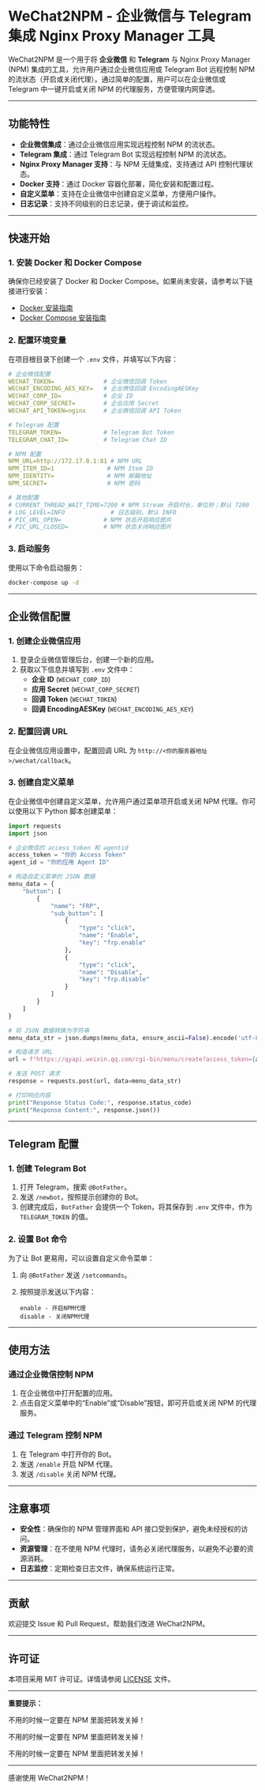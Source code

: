 # WeChat2NPM - 企业微信与 Telegram 集成 Nginx Proxy Manager 工具

WeChat2NPM 是一个用于将 **企业微信** 和 **Telegram** 与 Nginx Proxy Manager (NPM) 集成的工具，允许用户通过企业微信应用或 Telegram Bot 远程控制 NPM 的流状态（开启或关闭代理）。通过简单的配置，用户可以在企业微信或 Telegram 中一键开启或关闭 NPM 的代理服务，方便管理内网穿透。

---

## 功能特性

- **企业微信集成**：通过企业微信应用实现远程控制 NPM 的流状态。
- **Telegram 集成**：通过 Telegram Bot 实现远程控制 NPM 的流状态。
- **Nginx Proxy Manager 支持**：与 NPM 无缝集成，支持通过 API 控制代理状态。
- **Docker 支持**：通过 Docker 容器化部署，简化安装和配置过程。
- **自定义菜单**：支持在企业微信中创建自定义菜单，方便用户操作。
- **日志记录**：支持不同级别的日志记录，便于调试和监控。

---

## 快速开始

### 1. 安装 Docker 和 Docker Compose

确保你已经安装了 Docker 和 Docker Compose。如果尚未安装，请参考以下链接进行安装：

- [Docker 安装指南](https://docs.docker.com/get-docker/)
- [Docker Compose 安装指南](https://docs.docker.com/compose/install/)

### 2. 配置环境变量

在项目根目录下创建一个 `.env` 文件，并填写以下内容：

```yaml
# 企业微信配置
WECHAT_TOKEN=              # 企业微信回调 Token
WECHAT_ENCODING_AES_KEY=   # 企业微信回调 EncodingAESKey
WECHAT_CORP_ID=            # 企业 ID
WECHAT_CORP_SECRET=        # 企业应用 Secret
WECHAT_API_TOKEN=nginx     # 企业微信回调 API Token

# Telegram 配置
TELEGRAM_TOKEN=            # Telegram Bot Token
TELEGRAM_CHAT_ID=          # Telegram Chat ID

# NPM 配置
NPM_URL=http://172.17.0.1:81 # NPM URL
NPM_ITEM_ID=1               # NPM Item ID
NPM_IDENTITY=               # NPM 邮箱地址
NPM_SECRET=                 # NPM 密码

# 其他配置
# CURRENT_THREAD_WAIT_TIME=7200 # NPM Stream 开启时长，单位秒；默认 7200
# LOG_LEVEL=INFO             # 日志级别，默认 INFO
# PIC_URL_OPEN=            # NPM 状态开启响应图片
# PIC_URL_CLOSED=          # NPM 状态关闭响应图片
```

### 3. 启动服务

使用以下命令启动服务：

```bash
docker-compose up -d
```

---

## 企业微信配置

### 1. 创建企业微信应用

1. 登录企业微信管理后台，创建一个新的应用。
2. 获取以下信息并填写到 `.env` 文件中：
   - **企业 ID** (`WECHAT_CORP_ID`)
   - **应用 Secret** (`WECHAT_CORP_SECRET`)
   - **回调 Token** (`WECHAT_TOKEN`)
   - **回调 EncodingAESKey** (`WECHAT_ENCODING_AES_KEY`)

### 2. 配置回调 URL

在企业微信应用设置中，配置回调 URL 为 `http://<你的服务器地址>/wechat/callback`。

### 3. 创建自定义菜单

在企业微信中创建自定义菜单，允许用户通过菜单项开启或关闭 NPM 代理。你可以使用以下 Python 脚本创建菜单：

```python
import requests
import json

# 企业微信的 access_token 和 agentid
access_token = "你的 Access Token"
agent_id = "你的应用 Agent ID"

# 构造自定义菜单的 JSON 数据
menu_data = {
    "button": [
        {
            "name": "FRP",
            "sub_button": [
                {
                    "type": "click",
                    "name": "Enable",
                    "key": "frp.enable"
                },
                {
                    "type": "click",
                    "name": "Disable",
                    "key": "frp.disable"
                }
            ]
        }
    ]
}

# 将 JSON 数据转换为字符串
menu_data_str = json.dumps(menu_data, ensure_ascii=False).encode('utf-8')

# 构造请求 URL
url = f"https://qyapi.weixin.qq.com/cgi-bin/menu/create?access_token={access_token}&agentid={agent_id}"

# 发送 POST 请求
response = requests.post(url, data=menu_data_str)

# 打印响应内容
print("Response Status Code:", response.status_code)
print("Response Content:", response.json())
```

---

## Telegram 配置

### 1. 创建 Telegram Bot

1. 打开 Telegram，搜索 `@BotFather`。
2. 发送 `/newbot`，按照提示创建你的 Bot。
3. 创建完成后，`BotFather` 会提供一个 Token，将其保存到 `.env` 文件中，作为 `TELEGRAM_TOKEN` 的值。

### 2. 设置 Bot 命令

为了让 Bot 更易用，可以设置自定义命令菜单：

1. 向 `@BotFather` 发送 `/setcommands`。
2. 按照提示发送以下内容：

   ```
   enable - 开启NPM代理
   disable - 关闭NPM代理
   ```

---

## 使用方法

### 通过企业微信控制 NPM

1. 在企业微信中打开配置的应用。
2. 点击自定义菜单中的“Enable”或“Disable”按钮，即可开启或关闭 NPM 的代理服务。

### 通过 Telegram 控制 NPM

1. 在 Telegram 中打开你的 Bot。
2. 发送 `/enable` 开启 NPM 代理。
3. 发送 `/disable` 关闭 NPM 代理。

---

## 注意事项

- **安全性**：确保你的 NPM 管理界面和 API 接口受到保护，避免未经授权的访问。
- **资源管理**：在不使用 NPM 代理时，请务必关闭代理服务，以避免不必要的资源消耗。
- **日志监控**：定期检查日志文件，确保系统运行正常。

---

## 贡献

欢迎提交 Issue 和 Pull Request，帮助我们改进 WeChat2NPM。

---

## 许可证

本项目采用 MIT 许可证。详情请参阅 [LICENSE](LICENSE) 文件。

---

**重要提示：**

不用的时候一定要在 NPM 里面把转发关掉！

不用的时候一定要在 NPM 里面把转发关掉！

不用的时候一定要在 NPM 里面把转发关掉！

---

感谢使用 WeChat2NPM！
